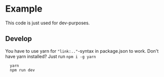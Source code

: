 # Example

This code is just used for dev-purposes.

## Develop
You have to use yarn for `"link:.."`-syntax in package.json to work. Don't have yarn installed? Just run `npm i -g yarn`

```
  yarn
  npm run dev
```
